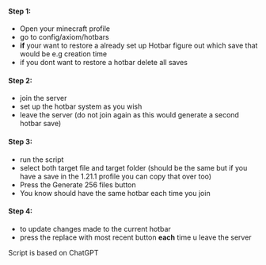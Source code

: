 #### Step 1:
- Open your minecraft profile
- go to config/axiom/hotbars
- **if** your want to restore a already set up Hotbar figure out which save that would be e.g creation time
- if you dont want to restore a hotbar delete all saves

#### Step 2:
- join the server
- set up the hotbar system as you wish
- leave the server (do not join again as this would generate a second hotbar save)

#### Step 3:
- run the script
- select both target file and target folder (should be the same but if you have a save in the 1.21.1 profile you can copy that over too)
- Press the Generate 256 files button
- You know should have the same hotbar each time you join

#### Step 4:
- to update changes made to the current hotbar
- press the replace with most recent button **each** time u leave the server

Script is based on ChatGPT
